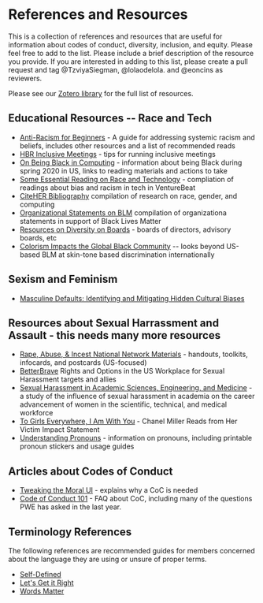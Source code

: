 # References and Resources

This is a collection of references and resources that are useful for information about codes of conduct, diversity, inclusion, and equity. Please feel free to add to the list. Please include a brief description of the resource you provide. If you are interested in adding to this list, please create a pull request and tag @TzviyaSiegman, @lolaodelola. and @eoncins as reviewers.

Please see our [Zotero library](https://www.zotero.org/groups/2864452/w3c_pwe/library) for the full list of resources. 

## Educational Resources -- Race and Tech

* [Anti-Racism for Beginners](http://www.antiracismforbeginners.com) - A guide for addressing systemic racism and beliefs, includes other resources and a list of recommended reads 
* [HBR Inclusive Meetings](https://hbr.org/2019/09/to-build-an-inclusive-culture-start-with-inclusive-meetings) - tips for running inclusive meetings
* [On Being Black in Computing](https://medium.com/@quincykbrown/on-being-black-in-computing-during-these-days-54e049d56987) - information about being Black during spring 2020 in US, links to reading materials and actions to take
* [Some Essential Reading on Race and Technology](https://venturebeat.com/2020/06/02/some-essential-reading-and-research-on-race-and-technology/) - compliation of readings about bias and racism in tech in VentureBeat 
* [CiteHER Bibliography](https://blackcomputeher.org/citeher-bibliography/) compilation of research on race, gender, and computing
* [Organizational Statements on BLM](https://docs.google.com/spreadsheets/d/1vUj3BBJ2Xps5OhvRntQrx2zo1lGg12Q5MGt-rVeWTmI/edit#gid=0) compilation of organizationa statements in support of Black Lives Matter
* [Resources on Diversity on Boards](https://boardsource.org/research-critical-issues/diversity-equity-inclusion/) - boards of directors, advisory boards, etc
* [Colorism Impacts the Global Black Community](https://medium.com/age-of-awareness/colorism-impacts-the-global-black-community-bf213cb6b722) -- looks beyond US-based BLM at skin-tone based discrimination internationally

## Sexism and Feminism
* [Masculine Defaults: Identifying and Mitigating Hidden Cultural Biases](https://doi.org/10.1037/rev0000209)

## Resources about Sexual Harrassment and Assault - this needs many more resources

* [Rape, Abuse, & Incest National Network Materials](https://www.rainn.org/materials) - handouts, toolkits, infocards, and postcards (US-focused)
* [BetterBrave](https://www.betterbrave.org/) Rights and Options in the US Workplace for Sexual Harassment targets and allies
* [Sexual Harassment in Academic Sciences, Engineering, and Medicine](http://sites.nationalacademies.org/SHStudy/index.htm) - a study of the influence of sexual harassment in academia on the career advancement of women in the scientific, technical, and medical workforce 
* [To Girls Everywhere, I Am With You](https://www.democracynow.org/2019/10/11/to_girls_everywhere_i_am_with) - Chanel Miller Reads from Her Victim Impact Statement
* [Understanding Pronouns](https://lbgtq.mit.edu/resources/understanding-pronouns-and-using-pronoun-stickers) - information on pronouns, including printable pronoun stickers and usage guides

## Articles about Codes of Conduct

* [Tweaking the Moral UI](https://alistapart.com/article/tweaking-the-moral-ui) - explains why a CoC is needed
* [Code of Conduct 101](https://www.ashedryden.com/blog/codes-of-conduct-101-faq) - FAQ about CoC, including many of the questions PWE has asked in the last year.

## Terminology References 

The following references are recommended guides for members concerned about the language they are using or unsure of proper terms.
* [Self-Defined](https://www.selfdefined.app/)
* [Let's Get it Right](https://www.adl.org/education/resources/tools-and-strategies/lets-get-it-right-using-correct-pronouns-and-names)
* [Words Matter](https://thenewstack.io/words-matter-finally-tech-looks-at-removing-exclusionary-language/)
